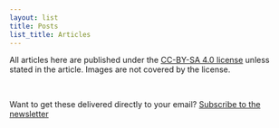 ```yaml
---
layout: list
title: Posts
list_title: Articles
---
```

All articles here are published under the [CC-BY-SA 4.0 license](https://creativecommons.org/licenses/by-sa/4.0/) unless stated in the article. Images are not covered by the license.

 ‪
  ‪

Want to get these delivered directly to your email? [Subscribe to the newsletter](http://tinyletter.com/foreverlearning)

